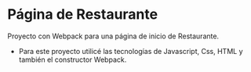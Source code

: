 # Página de Restaurante

Proyecto con Webpack para una página de inicio de Restaurante.

- Para este proyecto utilicé las tecnologías de Javascript, Css, HTML y también el constructor Webpack.
